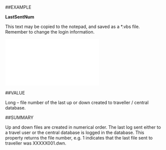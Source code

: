 
##EXAMPLE

**LastSentNum**

This text may be copied to the notepad, and saved as a *.vbs file. Remember to change the login information.

![](..\..\Examples\vbs\SOTravelInfo.LastSentNum.vbs.txt)


##VALUE

Long – file number of the last up or down created to traveller / central database.


##SUMMARY

Up and down files are created in numerical order. The last log sent either to a travel user or the central database is logged in the database. This property returns the file number, e.g. 1 indicates that the last file sent to traveller was XXXXX001.dwn.

